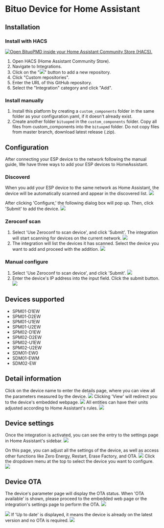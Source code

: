 # Bituo Device for Home Assistant

## Installation

### Install with HACS 

[![Open BituoPMD inside your Home Assistant Community Store (HACS).](https://my.home-assistant.io/badges/hacs_repository.svg)](https://my.home-assistant.io/redirect/hacs_repository/?owner=Script0803&repository=bituopmd&category=integration)

1. Open HACS (Home Assistant Community Store).
2. Navigate to Integrations.
3. Click on the "![](/images/symbol-1.png)" button to add a new repository.
4. Click "Custom repositories".
5. Enter the URL of this GitHub repository.
6. Select the "Integration" category and click "Add".

### Install manually

1. Install this platform by creating a `custom_components` folder in the same folder as your configuration.yaml, if it doesn't already exist.
2. Create another folder `bituopmd` in the `custom_components` folder. Copy all files from custom_components into the `bituopmd` folder. Do not copy files from master branch, download latest release (.zip).

## Configuration

After connecting your ESP device to the network following the manual guide, We have three ways to add your ESP devices to HomeAssistant.

### Discoverd

When you add your ESP device to the same network as Home Assistant, the device will be automatically scanned and appear in the discovered list.
![](/images/discoverd.jpg)

After clicking 'Configure,' the following dialog box will pop up. Then, click 'Submit' to add the device.
![](/images/discoverd-config.jpg)

### Zeroconf scan

1. Select 'Use Zeroconf to scan device', and click 'Submit'. The integration will start scanning for devices on the current network.
![](/images/zeroconf-1.jpg)
2. The integration will list the devices it has scanned. Select the device you want to add and proceed with the addition.
![](/images/zeroconf-2.jpg)

### Manual configure

1. Select 'Use Zeroconf to scan device', and click 'Submit'.
![](/images/manual-1.jpg)
2. Enter the device's IP address into the input field. Click the submit button.
![](/images/manual-2.jpg)

## Devices supported
- SPM01-D1EW
- SPM01-D2EW
- SPM01-U1EW
- SPM01-U2EW
- SPM02-D1EW
- SPM02-D2EW
- SPM02-U1EW
- SPM02-U2EW
- SDM01-EW0
- SDM01-EWM
- SDM02-EW

## Detail information

Click on the device name to enter the details page, where you can view all the parameters measured by the device.
![](/images/interface-1.jpg)
Clicking 'View' will redirect you to the device's embedded webpage.
![](/images/interface-2.jpg)
All entities can have their units adjusted according to Home Assistant's rules.
![](/images/interface-3.jpg)

## Device settings

Once the integration is activated, you can see the entry to the settings page in Home Assistant's sidebar.
![](/images/UI-1.jpg)

On this page, you can adjust all the settings of the device, as well as access other functions like Zero Energy, Restart, Erase Factory, and OTA.
![](/images/UI-2.jpg)
Click the dropdown menu at the top to select the device you want to configure.
![](/images/UI-3.png)

## Device OTA
The device's parameter page will display the OTA status. When 'OTA available' is shown, please proceed to the embedded web page or the integration's settings page to perform the OTA.
![](/images/OTA-2.jpg)

![](/images/OTA-3.jpg)
If 'Up to date' is displayed, it means the device is already on the latest version and no OTA is required.
![](/images/OTA-1.jpg)
